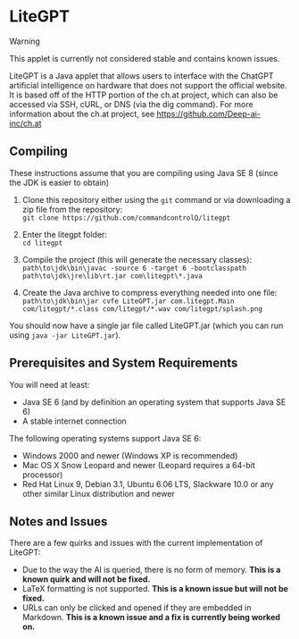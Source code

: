 # LiteGPT

> [!WARNING]
> This applet is currently not considered stable and contains known issues.

LiteGPT is a Java applet that allows users to interface with the ChatGPT artificial intelligence on hardware that does not support the official website.
It is based off of the HTTP portion of the ch.at project, which can also be accessed via SSH, cURL, or DNS (via the dig command).
For more information about the ch.at project, see https://github.com/Deep-ai-inc/ch.at

## Compiling
These instructions assume that you are compiling using Java SE 8 (since the JDK is easier to obtain)

1. Clone this repository either using the `git` command or via downloading a zip file from the repository: <br>
`git clone https://github.com/commandcontrolQ/litegpt`

2. Enter the litegpt folder: <br>
`cd litegpt`

3. Compile the project (this will generate the necessary classes): <br>
`path\to\jdk\bin\javac -source 6 -target 6 -bootclasspath path\to\jdk\jre\lib\rt.jar com\litegpt\*.java`

4. Create the Java archive to compress everything needed into one file: <br>
`path\to\jdk\bin\jar cvfe LiteGPT.jar com.litegpt.Main com/litegpt/*.class com/litegpt/*.wav com/litegpt/splash.png`

You should now have a single jar file called LiteGPT.jar (which you can run using `java -jar LiteGPT.jar`).

## Prerequisites and System Requirements

You will need at least:
- Java SE 6 (and by definition an operating system that supports Java SE 6)
- A stable internet connection

The following operating systems support Java SE 6:
- Windows 2000 and newer (Windows XP is recommended)
- Mac OS X Snow Leopard and newer (Leopard requires a 64-bit processor)
- Red Hat Linux 9, Debian 3.1, Ubuntu 6.06 LTS, Slackware 10.0 or any other similar Linux distribution and newer

## Notes and Issues

There are a few quirks and issues with the current implementation of LiteGPT:
- Due to the way the AI is queried, there is no form of memory. **This is a known quirk and will not be fixed.**
- LaTeX formatting is not supported. **This is a known issue but will not be fixed.**
- URLs can only be clicked and opened if they are embedded in Markdown. **This is a known issue and a fix is currently being worked on.**
